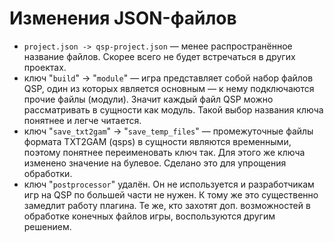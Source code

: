 # Изменения JSON-файлов

- `project.json -> qsp-project.json` — менее распространённое название файлов. Скорее всего не будет встречаться в других проектах.
- ключ "`build`" → "`module`" — игра представляет собой набор файлов QSP, один из которых является основным — к нему подключаются прочие файлы (модули). Значит каждый файл QSP можно рассматривать в сущности как модуль. Такой выбор названия ключа понятнее и легче читается.
- ключ "`save_txt2gam`" -> "`save_temp_files`" — промежуточные файлы формата TXT2GAM (qsps) в сущности являются временными, поэтому понятнее переименовать ключ так. Для этого же ключа изменено значение на булевое. Сделано это для упрощения обработки.
- ключ "`postprocessor`" удалён. Он не используется и разработчикам игр на QSP по большей части не нужен. К тому же это существенно замедлит работу плагина. Те же, кто захотят доп. возможностей в обработке конечных файлов игры, воспользуются другим решением.